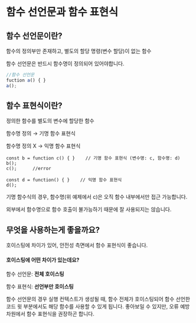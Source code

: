 # 함수 선언문과 함수 표현식

## 함수 선언문이란?

함수의 정의부만 존재하고, 별도의 할당 명령(변수 할당)이 없는 함수



함수 선언문은 반드시 함수명이 정의되어 있어야합니다.

```javascript
//함수 선언문
fuction a() { }   
a();
```



## 함수 표현식이란?

정의한 함수를 별도의 변수에 할당한 함수



함수명 정의 → 기명 함수 표현식

함수명 정의 X → 익명 함수 표현식

```
const b = function c() { }    // 기명 함수 표현식 (변수명: c, 함수명: d)
b();
c();      //error

const d = function() { }    // 익명 함수 표현식
d();
```



기명 함수식의 경우, 함수명(위 예제에서 c)은 오직 함수 내부에서만 접근 가능합니다.

외부에서 함수명으로 함수 호출이 불가능하기 때문에 잘 사용되지는 않습니다.



## 무엇을 사용하는게 좋을까요?

호이스팅에 차이가 있어, 안전성 측면에서 함수 표현식이 좋습니다.



#### 호이스팅에 어떤 차이가 있는데요?

함수 선언문: **전체 호이스팅**

함수 표현식: **선언부만 호이스팅**



함수 선언문의 경우 실행 컨텍스트가 생성될 때, 함수 전체가 호이스팅되어 함수 선언한 코드 윗 부분에서도 해당 함수를 사용할 수 있게 됩니다. 좋아보일 수 있지만, 오류 예방 차원에서 함수 표현식을 권장하곤 합니다.